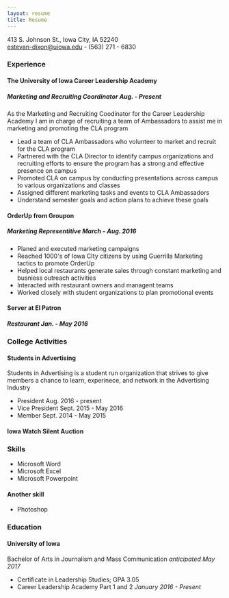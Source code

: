 ```yaml
---
layout: resume
title: Resume
---
```

413 S. Johnson St., Iowa City, IA 52240  
[estevan-dixon@uiowa.edu](mailto:estevan-dixon@uiowa.edu) - (563) 271 - 6830

### Experience

#### The University of Iowa Career Leadership Academy

##### Marketing and Recruiting Coordinator *Aug. - Present*

As the Marketing and Recruiting Coodinator for the Career Leadership Academy I am in charge of recruiting a team of Ambassadors to assist me in marketing and promoting the CLA program    

* Lead a team of CLA Ambassadors who volunteer to market and recruit for the CLA program
* Partnered with the CLA Director to identify campus organizations and recruiting efforts to ensure the program has a strong and effective presence on campus
* Promoted CLA on campus by conducting presentations across campus to various organizations and classes
* Assigned different marketing tasks and events to CLA Ambassadors 
* Understand semester goals and action plans to achieve these goals

#### OrderUp from Groupon 

##### Marketing Representitive *March - Aug. 2016* 

* Planed and executed marketing campaigns  
* Reached 1000's of Iowa CIty citizens by using Guerrilla Marketing tactics to promote OrderUp
* Helped local restaurants generate sales through constant marketing and busniess outreach activities
* Interacted with restaurant owners and managent teams
* Worked closely with student organizations to plan promotional events 



#### Server at El Patron

##### Restaurant *Jan. - May 2016*
 


### College Activities

#### Students in Advertising
Students in Advertising is a student run organization that strives to give members a chance to learn, experinece, and network in the Advertising Industry

* President Aug. 2016 - present
* Vice President Sept. 2015 - May 2016
* Member  Sept. 2014 - May 2015


#### Iowa Watch Silent Auction


### Skills
* Microsoft Word
* Microsoft Excel
* Microsoft Powerpoint

#### Another skill
* Photoshop

### Education

#### University of Iowa
Bachelor of Arts in Journalism and Mass Communication *anticipated May 2017* 

* Certificate in Leadership Studies; GPA 3.05
* Career Leadership Academy Part 1 and 2 *January 2016 - Present*
